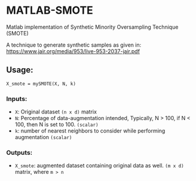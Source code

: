 # MATLAB-SMOTE
Matlab implementation of Synthetic Minority Oversampling Technique (SMOTE)

A technique to generate synthetic samples as given in: https://www.jair.org/media/953/live-953-2037-jair.pdf

##   Usage:
`X_smote = mySMOTE(X, N, k)` 
   
### Inputs:
- `X`: Original dataset `(n x d)` matrix
- `N`: Percentage of data-augmentation intended, Typically, N > 100, if N < 100, then N is set to 100. `(scalar)`
- `k`: number of nearest neighbors to consider while performing augmentation `(scalar)`
 
### Outputs:
- `X_smote`: augmented dataset containing original data as well. `(m x d)` matrix, where `m > n`
